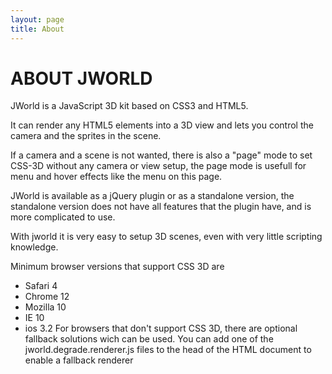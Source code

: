 ```yaml
---
layout: page
title: About
---
```


# ABOUT JWORLD

JWorld is a JavaScript 3D kit based on CSS3 and HTML5.

It can render any HTML5 elements into a 3D view and lets you control the camera and the sprites in the scene.

If a camera and a scene is not wanted, there is also a "page" mode to set CSS-3D without any camera or view setup, the page mode is usefull for menu and hover effects like the menu on this page.

JWorld is available as a jQuery plugin or as a standalone version, the standalone version does not have all features that the plugin have, and is more complicated to use.

With jworld it is very easy to setup 3D scenes, even with very little scripting knowledge.

Minimum browser versions that support CSS 3D are

- Safari 4
- Chrome 12
- Mozilla 10
- IE 10
- ios 3.2
For browsers that don't support CSS 3D, there are optional fallback solutions wich can be used. You can add one of the jworld.degrade.renderer.js files to the head of the HTML document to enable a fallback renderer
